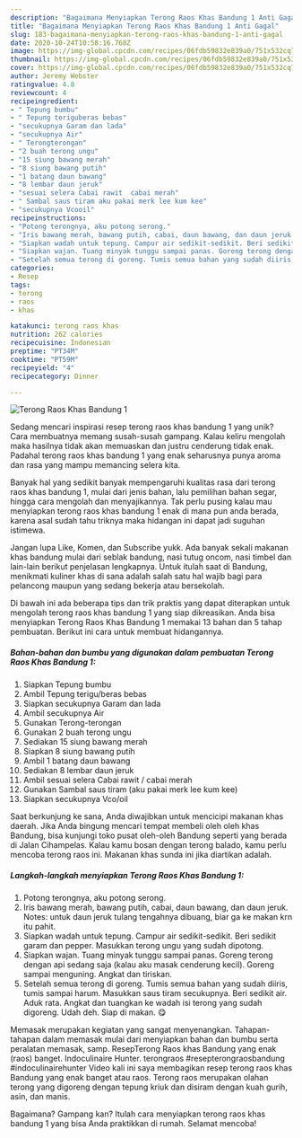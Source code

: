 ```yaml
---
description: "Bagaimana Menyiapkan Terong Raos Khas Bandung 1 Anti Gagal"
title: "Bagaimana Menyiapkan Terong Raos Khas Bandung 1 Anti Gagal"
slug: 183-bagaimana-menyiapkan-terong-raos-khas-bandung-1-anti-gagal
date: 2020-10-24T10:58:16.768Z
image: https://img-global.cpcdn.com/recipes/06fdb59832e839a0/751x532cq70/terong-raos-khas-bandung-1-foto-resep-utama.jpg
thumbnail: https://img-global.cpcdn.com/recipes/06fdb59832e839a0/751x532cq70/terong-raos-khas-bandung-1-foto-resep-utama.jpg
cover: https://img-global.cpcdn.com/recipes/06fdb59832e839a0/751x532cq70/terong-raos-khas-bandung-1-foto-resep-utama.jpg
author: Jeremy Webster
ratingvalue: 4.8
reviewcount: 4
recipeingredient:
- " Tepung bumbu"
- " Tepung teriguberas bebas"
- "secukupnya Garam dan lada"
- "secukupnya Air"
- " Terongterongan"
- "2 buah terong ungu"
- "15 siung bawang merah"
- "8 siung bawang putih"
- "1 batang daun bawang"
- "8 lembar daun jeruk"
- "sesuai selera Cabai rawit  cabai merah"
- " Sambal saus tiram aku pakai merk lee kum kee"
- "secukupnya Vcooil"
recipeinstructions:
- "Potong terongnya, aku potong serong."
- "Iris bawang merah, bawang putih, cabai, daun bawang, dan daun jeruk. Notes: untuk daun jeruk tulang tengahnya dibuang, biar ga ke makan krn itu pahit."
- "Siapkan wadah untuk tepung. Campur air sedikit-sedikit. Beri sedikit garam dan pepper. Masukkan terong ungu yang sudah dipotong."
- "Siapkan wajan. Tuang minyak tunggu sampai panas. Goreng terong dengan api sedang saja (kalau aku masak cenderung kecil). Goreng sampai menguning. Angkat dan tiriskan."
- "Setelah semua terong di goreng. Tumis semua bahan yang sudah diiris, tumis sampai harum. Masukkan saus tiram secukupnya. Beri sedikit air. Aduk rata. Angkat dan tuangkan ke wadah isi terong yang sudah digoreng. Udah deh. Siap di makan. 😋"
categories:
- Resep
tags:
- terong
- raos
- khas

katakunci: terong raos khas 
nutrition: 262 calories
recipecuisine: Indonesian
preptime: "PT34M"
cooktime: "PT59M"
recipeyield: "4"
recipecategory: Dinner

---
```



![Terong Raos Khas Bandung 1](https://img-global.cpcdn.com/recipes/06fdb59832e839a0/751x532cq70/terong-raos-khas-bandung-1-foto-resep-utama.jpg)

Sedang mencari inspirasi resep terong raos khas bandung 1 yang unik? Cara membuatnya memang susah-susah gampang. Kalau keliru mengolah maka hasilnya tidak akan memuaskan dan justru cenderung tidak enak. Padahal terong raos khas bandung 1 yang enak seharusnya punya aroma dan rasa yang mampu memancing selera kita.

Banyak hal yang sedikit banyak mempengaruhi kualitas rasa dari terong raos khas bandung 1, mulai dari jenis bahan, lalu pemilihan bahan segar, hingga cara mengolah dan menyajikannya. Tak perlu pusing kalau mau menyiapkan terong raos khas bandung 1 enak di mana pun anda berada, karena asal sudah tahu triknya maka hidangan ini dapat jadi suguhan istimewa.

Jangan lupa Like, Komen, dan Subscribe yukk. Ada banyak sekali makanan khas bandung mulai dari seblak bandung, nasi tutug oncom, nasi timbel dan lain-lain berikut penjelasan lengkapnya. Untuk itulah saat di Bandung, menikmati kuliner khas di sana adalah salah satu hal wajib bagi para pelancong maupun yang sedang bekerja atau bersekolah.


Di bawah ini ada beberapa tips dan trik praktis yang dapat diterapkan untuk mengolah terong raos khas bandung 1 yang siap dikreasikan. Anda bisa menyiapkan Terong Raos Khas Bandung 1 memakai 13 bahan dan 5 tahap pembuatan. Berikut ini cara untuk membuat hidangannya.

<!--inarticleads1-->

##### Bahan-bahan dan bumbu yang digunakan dalam pembuatan Terong Raos Khas Bandung 1:

1. Siapkan  Tepung bumbu
1. Ambil  Tepung terigu/beras bebas
1. Siapkan secukupnya Garam dan lada
1. Ambil secukupnya Air
1. Gunakan  Terong-terongan
1. Gunakan 2 buah terong ungu
1. Sediakan 15 siung bawang merah
1. Siapkan 8 siung bawang putih
1. Ambil 1 batang daun bawang
1. Sediakan 8 lembar daun jeruk
1. Ambil sesuai selera Cabai rawit / cabai merah
1. Gunakan  Sambal saus tiram (aku pakai merk lee kum kee)
1. Siapkan secukupnya Vco/oil


Saat berkunjung ke sana, Anda diwajibkan untuk mencicipi makanan khas daerah. Jika Anda bingung mencari tempat membeli oleh oleh khas Bandung, bisa kunjungi toko pusat oleh-oleh Bandung seperti yang berada di Jalan Cihampelas. Kalau kamu bosan dengan terong balado, kamu perlu mencoba terong raos ini. Makanan khas sunda ini jika diartikan adalah. 

<!--inarticleads2-->

##### Langkah-langkah menyiapkan Terong Raos Khas Bandung 1:

1. Potong terongnya, aku potong serong.
1. Iris bawang merah, bawang putih, cabai, daun bawang, dan daun jeruk. Notes: untuk daun jeruk tulang tengahnya dibuang, biar ga ke makan krn itu pahit.
1. Siapkan wadah untuk tepung. Campur air sedikit-sedikit. Beri sedikit garam dan pepper. Masukkan terong ungu yang sudah dipotong.
1. Siapkan wajan. Tuang minyak tunggu sampai panas. Goreng terong dengan api sedang saja (kalau aku masak cenderung kecil). Goreng sampai menguning. Angkat dan tiriskan.
1. Setelah semua terong di goreng. Tumis semua bahan yang sudah diiris, tumis sampai harum. Masukkan saus tiram secukupnya. Beri sedikit air. Aduk rata. Angkat dan tuangkan ke wadah isi terong yang sudah digoreng. Udah deh. Siap di makan. 😋


Memasak merupakan kegiatan yang sangat menyenangkan. Tahapan-tahapan dalam memasak mulai dari menyiapkan bahan dan bumbu serta peralatan memasak, samp. ResepTerong Raos khas Bandung yang enak (raos) banget. Indoculinaire Hunter. terongraos #resepterongraosbandung #indoculinairehunter Video kali ini saya membagikan resep terong raos khas Bandung yang enak banget atau raos. Terong raos merupakan olahan terong yang digoreng dengan tepung kriuk dan disiram dengan kuah gurih, asin, dan manis. 

Bagaimana? Gampang kan? Itulah cara menyiapkan terong raos khas bandung 1 yang bisa Anda praktikkan di rumah. Selamat mencoba!
